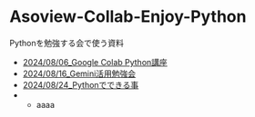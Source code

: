 # Asoview-Collab-Enjoy-Python
Pythonを勉強する会で使う資料

- [2024/08/06_Google Colab Python講座](https://www.evernote.com/shard/s121/sh/b19ef707-d7b7-61e3-55e4-072f7ccde2c2/7VGXjGpxrW1VnqJDeNa2GGtSqB6cUSPH7a95MxuExosTOXxbmaIw0o3IwQ)
- [2024/08/16_Gemini活用勉強会](https://www.evernote.com/shard/s121/sh/e3890fd9-0891-ba1f-d994-2b4df6a7dcef/AtPAtxM3z9UIOY9z7r0F0KeTmd9uMGUsX76RkzF7d1oNmDitiI7oFCPCdg)
- [2024/08/24_Pythonでできる事](https://www.evernote.com/shard/s121/sh/ba78c487-2540-b540-1512-ebaa3f83b519/61uwUGufaEhiMlRC-HKF3S7-yHwWx8GB6wiGuTXqzGyRoLj0Wml_G5CpVA)
- - aaaa

